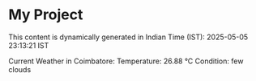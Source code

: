 # My Project

This content is dynamically generated in Indian Time (IST): 2025-05-05 23:13:21 IST


Current Weather in Coimbatore:
Temperature: 26.88 °C
Condition: few clouds
